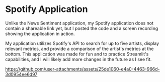 # Spotify Application

Unlike the News Sentiment application, my Spotify application does not contain a shareable link yet, but I posted the code and a screen recording showing the application in action.

My application utilizes Spotify's API to search for up to five artists, display relevant metrics, and provide a comparison of the artist's metrics at the bottom. This application was made for fun and to practice Streamlit's capabilities, and I will likely add more changes in the future as I see fit.


https://github.com/user-attachments/assets/25de1060-e4a0-4463-966d-3d0954ee6d97

